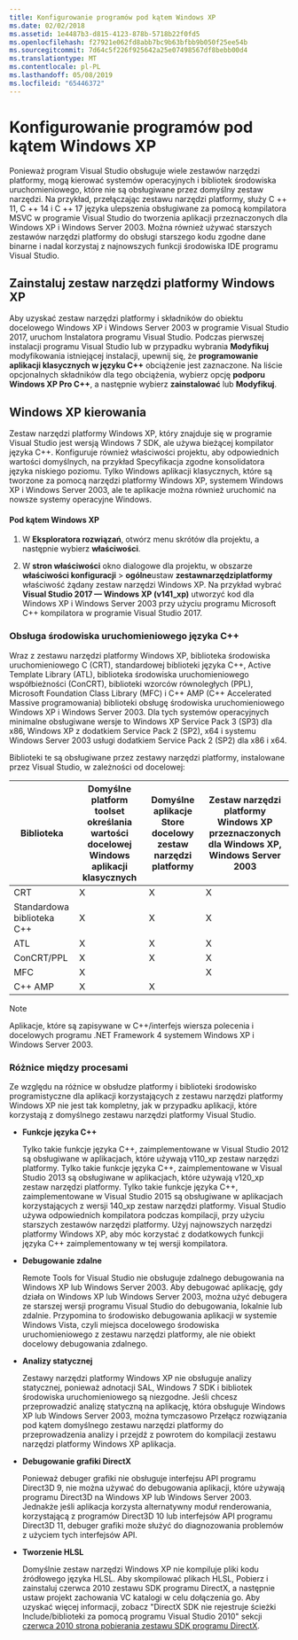 ```yaml
---
title: Konfigurowanie programów pod kątem Windows XP
ms.date: 02/02/2018
ms.assetid: 1e4487b3-d815-4123-878b-5718b22f0fd5
ms.openlocfilehash: f27921e062fd8abb7bc9b63bfbb9b050f25ee54b
ms.sourcegitcommit: 7d64c5f226f925642a25e07498567df8bebb00d4
ms.translationtype: MT
ms.contentlocale: pl-PL
ms.lasthandoff: 05/08/2019
ms.locfileid: "65446372"
---
```

# <a name="configuring-programs-for-windows-xp"></a>Konfigurowanie programów pod kątem Windows XP

Ponieważ program Visual Studio obsługuje wiele zestawów narzędzi platformy, mogą kierować systemów operacyjnych i bibliotek środowiska uruchomieniowego, które nie są obsługiwane przez domyślny zestaw narzędzi. Na przykład, przełączając zestawu narzędzi platformy, służy C ++ 11, C ++ 14 i C ++ 17 języka ulepszenia obsługiwane za pomocą kompilatora MSVC w programie Visual Studio do tworzenia aplikacji przeznaczonych dla Windows XP i Windows Server 2003. Można również używać starszych zestawów narzędzi platformy do obsługi starszego kodu zgodne dane binarne i nadal korzystaj z najnowszych funkcji środowiska IDE programu Visual Studio.

## <a name="install-the-windows-xp-platform-toolset"></a>Zainstaluj zestaw narzędzi platformy Windows XP

Aby uzyskać zestaw narzędzi platformy i składników do obiektu docelowego Windows XP i Windows Server 2003 w programie Visual Studio 2017, uruchom Instalatora programu Visual Studio. Podczas pierwszej instalacji programu Visual Studio lub w przypadku wybrania **Modyfikuj** modyfikowania istniejącej instalacji, upewnij się, że **programowanie aplikacji klasycznych w języku C++** obciążenie jest zaznaczone. Na liście opcjonalnych składników dla tego obciążenia, wybierz opcję **podporu Windows XP Pro C++**, a następnie wybierz **zainstalować** lub **Modyfikuj**.

## <a name="windows-xp-targeting-experience"></a>Windows XP kierowania

Zestaw narzędzi platformy Windows XP, który znajduje się w programie Visual Studio jest wersją Windows 7 SDK, ale używa bieżącej kompilator języka C++. Konfiguruje również właściwości projektu, aby odpowiednich wartości domyślnych, na przykład Specyfikacja zgodne konsolidatora języka niskiego poziomu. Tylko Windows aplikacji klasycznych, które są tworzone za pomocą narzędzi platformy Windows XP, systemem Windows XP i Windows Server 2003, ale te aplikacje można również uruchomić na nowsze systemy operacyjne Windows.

#### <a name="to-target-windows-xp"></a>Pod kątem Windows XP

1. W **Eksploratora rozwiązań**, otwórz menu skrótów dla projektu, a następnie wybierz **właściwości**.

1. W **stron właściwości** okno dialogowe dla projektu, w obszarze **właściwości konfiguracji** > **ogólne**ustaw **zestawnarzędziplatformy** właściwość żądany zestaw narzędzi Windows XP. Na przykład wybrać **Visual Studio 2017 — Windows XP (v141_xp)** utworzyć kod dla Windows XP i Windows Server 2003 przy użyciu programu Microsoft C++ kompilatora w programie Visual Studio 2017.

### <a name="c-runtime-support"></a>Obsługa środowiska uruchomieniowego języka C++

Wraz z zestawu narzędzi platformy Windows XP, biblioteka środowiska uruchomieniowego C (CRT), standardowej biblioteki języka C++, Active Template Library (ATL), biblioteka środowiska uruchomieniowego współbieżności (ConCRT), biblioteki wzorców równoległych (PPL), Microsoft Foundation Class Library (MFC) i C++ AMP (C++ Accelerated Massive programowania) biblioteki obsługę środowiska uruchomieniowego Windows XP i Windows Server 2003. Dla tych systemów operacyjnych minimalne obsługiwane wersje to Windows XP Service Pack 3 (SP3) dla x86, Windows XP z dodatkiem Service Pack 2 (SP2), x64 i systemu Windows Server 2003 usługi dodatkiem Service Pack 2 (SP2) dla x86 i x64.

Biblioteki te są obsługiwane przez zestawy narzędzi platformy, instalowane przez Visual Studio, w zależności od docelowej:

|Biblioteka|Domyślne platform toolset określania wartości docelowej Windows aplikacji klasycznych|Domyślne aplikacje Store docelowy zestaw narzędzi platformy|Zestaw narzędzi platformy Windows XP przeznaczonych dla Windows XP, Windows Server 2003|
|---|---|---|---|
|CRT|X|X|X|
|Standardowa biblioteka C++|X|X|X|
|ATL|X|X|X|
|ConCRT/PPL|X|X|X|
|MFC|X||X|
|C++ AMP|X|X||

> [!NOTE]
> Aplikacje, które są zapisywane w C++/interfejs wiersza polecenia i docelowych programu .NET Framework 4 systemem Windows XP i Windows Server 2003.

### <a name="differences-between-the-toolsets"></a>Różnice między procesami

Ze względu na różnice w obsłudze platformy i biblioteki środowisko programistyczne dla aplikacji korzystających z zestawu narzędzi platformy Windows XP nie jest tak kompletny, jak w przypadku aplikacji, które korzystają z domyślnego zestawu narzędzi platformy Visual Studio.

- **Funkcje języka C++**

   Tylko takie funkcje języka C++, zaimplementowane w Visual Studio 2012 są obsługiwane w aplikacjach, które używają v110\_xp zestaw narzędzi platformy. Tylko takie funkcje języka C++, zaimplementowane w Visual Studio 2013 są obsługiwane w aplikacjach, które używają v120\_xp zestaw narzędzi platformy. Tylko takie funkcje języka C++, zaimplementowane w Visual Studio 2015 są obsługiwane w aplikacjach korzystających z wersji 140\_xp zestaw narzędzi platformy. Visual Studio używa odpowiednich kompilatora podczas kompilacji, przy użyciu starszych zestawów narzędzi platformy. Użyj najnowszych narzędzi platformy Windows XP, aby móc korzystać z dodatkowych funkcji języka C++ zaimplementowany w tej wersji kompilatora.

- **Debugowanie zdalne**

   Remote Tools for Visual Studio nie obsługuje zdalnego debugowania na Windows XP lub Windows Server 2003. Aby debugować aplikację, gdy działa on Windows XP lub Windows Server 2003, można użyć debugera ze starszej wersji programu Visual Studio do debugowania, lokalnie lub zdalnie. Przypomina to środowisko debugowania aplikacji w systemie Windows Vista, czyli miejsca docelowego środowiska uruchomieniowego z zestawu narzędzi platformy, ale nie obiekt docelowy debugowania zdalnego.

- **Analizy statycznej**

   Zestawy narzędzi platformy Windows XP nie obsługuje analizy statycznej, ponieważ adnotacji SAL, Windows 7 SDK i bibliotek środowiska uruchomieniowego są niezgodne. Jeśli chcesz przeprowadzić analizę statyczną na aplikację, która obsługuje Windows XP lub Windows Server 2003, można tymczasowo Przełącz rozwiązania pod kątem domyślnego zestawu narzędzi platformy do przeprowadzenia analizy i przejdź z powrotem do kompilacji zestawu narzędzi platformy Windows XP aplikacja.

- **Debugowanie grafiki DirectX**

   Ponieważ debuger grafiki nie obsługuje interfejsu API programu Direct3D 9, nie można używać do debugowania aplikacji, które używają programu Direct3D na Windows XP lub Windows Server 2003. Jednakże jeśli aplikacja korzysta alternatywny moduł renderowania, korzystającą z programów Direct3D 10 lub interfejsów API programu Direct3D 11, debuger grafiki może służyć do diagnozowania problemów z użyciem tych interfejsów API.

- **Tworzenie HLSL**

   Domyślnie zestaw narzędzi Windows XP nie kompiluje pliki kodu źródłowego języka HLSL. Aby skompilować plikach HLSL, Pobierz i zainstaluj czerwca 2010 zestawu SDK programu DirectX, a następnie ustaw projekt zachowania VC katalogi w celu dołączenia go. Aby uzyskać więcej informacji, zobacz "DirectX SDK nie rejestruje ścieżki Include/biblioteki za pomocą programu Visual Studio 2010" sekcji [czerwca 2010 strona pobierania zestawu SDK programu DirectX](http://www.microsoft.com/download/details.aspx?displaylang=en&id=6812).
